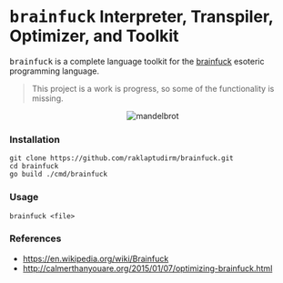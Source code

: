 <h1> <samp>brainfuck</samp> Interpreter, Transpiler, Optimizer, and Toolkit </h1>

<samp>brainfuck</samp> is a complete language toolkit for the
[brainfuck](https://en.wikipedia.org/wiki/Brainfuck) esoteric
programming language.

> This project is a work is progress, so some of the functionality
> is missing.

<div align="center">
  <img src="https://user-images.githubusercontent.com/68542775/175783619-bc3e723a-0540-4062-8e6b-cd96fd2b7525.PNG" alt="mandelbrot">
</div>


### Installation

```
git clone https://github.com/raklaptudirm/brainfuck.git
cd brainfuck
go build ./cmd/brainfuck
```

### Usage

```
brainfuck <file>
```

### References

- https://en.wikipedia.org/wiki/Brainfuck
- http://calmerthanyouare.org/2015/01/07/optimizing-brainfuck.html
